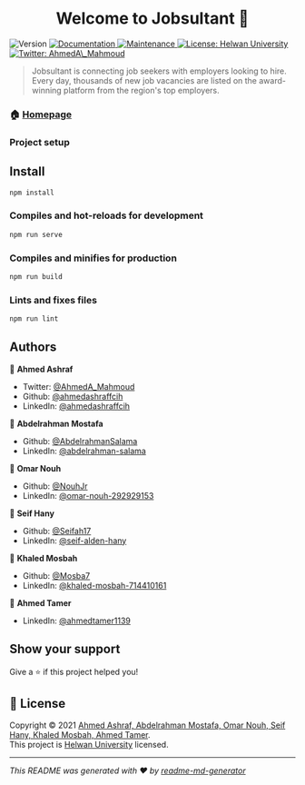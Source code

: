 <h1 align="center">Welcome to Jobsultant 👋</h1>
<p>
  <img alt="Version" src="https://img.shields.io/badge/version-0.1.0-blue.svg?cacheSeconds=2592000" />
  <a href="https://github.com/ahmedashraffcih/Jobsultant#readme" target="_blank">
    <img alt="Documentation" src="https://img.shields.io/badge/documentation-yes-brightgreen.svg" />
  </a>
  <a href="https://github.com/ahmedashraffcih/Jobsultant/graphs/commit-activity" target="_blank">
    <img alt="Maintenance" src="https://img.shields.io/badge/Maintained%3F-yes-green.svg" />
  </a>
  <a href="https://github.com/ahmedashraffcih/Jobsultant/blob/master/LICENSE" target="_blank">
    <img alt="License: Helwan University" src="https://img.shields.io/github/license/ahmedashraffcih/Jobsultant" />
  </a>
  <a href="https://twitter.com/AhmedA\_Mahmoud" target="_blank">
    <img alt="Twitter: AhmedA\_Mahmoud" src="https://img.shields.io/twitter/follow/AhmedA\_Mahmoud.svg?style=social" />
  </a>
</p>

> Jobsultant is connecting job seekers with employers looking to hire. Every day, thousands of new job vacancies are listed on the award-winning platform from the region's top employers.

### 🏠 [Homepage](https://github.com/ahmedashraffcih/Jobsultant/blob/master/src/views/Home.vue)

### Project setup

## Install
```sh
npm install
```

### Compiles and hot-reloads for development
```sh
npm run serve
```

### Compiles and minifies for production
```sh
npm run build
```

### Lints and fixes files
```sh
npm run lint
```

## Authors

👤 **Ahmed Ashraf**

* Twitter: [@AhmedA\_Mahmoud](https://twitter.com/AhmedA\_Mahmoud)
* Github: [@ahmedashraffcih](https://github.com/ahmedashraffcih)
* LinkedIn: [@ahmedashraffcih](https://linkedin.com/in/ahmedashraffcih)

👤 **Abdelrahman Mostafa**

* Github: [@AbdelrahmanSalama](https://github.com/AbdelrahmanSalama)
* LinkedIn: [@abdelrahman-salama](https://linkedin.com/in/abdelrahman-salama)

👤 **Omar Nouh**

* Github: [@NouhJr](https://github.com/NouhJr)
* LinkedIn: [@omar-nouh-292929153](https://linkedin.com/in/omar-nouh-292929153)

👤 **Seif Hany**

* Github: [@Seifah17](https://github.com/Seifah17)
* LinkedIn: [@seif-alden-hany](https://linkedin.com/in/seif-alden-hany)

👤 **Khaled Mosbah**

* Github: [@Mosba7](https://github.com/Mosba7)
* LinkedIn: [@khaled-mosbah-714410161](https://linkedin.com/in/khaled-mosbah-714410161)

👤 **Ahmed Tamer**

* LinkedIn: [@ahmedtamer1139](https://linkedin.com/in/ahmedtamer1139)

## Show your support

Give a ⭐️ if this project helped you!

## 📝 License

Copyright © 2021 [Ahmed Ashraf, Abdelrahman Mostafa, Omar Nouh, Seif Hany, Khaled Mosbah, Ahmed Tamer](https://github.com/ahmedashraffcih).<br />
This project is [Helwan University](https://github.com/ahmedashraffcih/Jobsultant/blob/master/LICENSE) licensed.

***
_This README was generated with ❤️ by [readme-md-generator](https://github.com/kefranabg/readme-md-generator)_